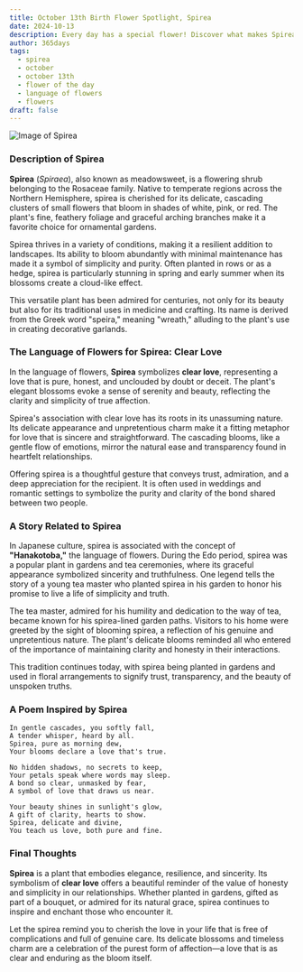 ```yaml
---
title: October 13th Birth Flower Spotlight, Spirea
date: 2024-10-13
description: Every day has a special flower! Discover what makes Spirea unique as today’s birth flower and its symbolic meaning.
author: 365days
tags:
  - spirea
  - october
  - october 13th
  - flower of the day
  - language of flowers
  - flowers
draft: false
---
```



![Image of Spirea](https://cdn.pixabay.com/photo/2020/04/21/04/50/meadowsweet-trees-5070844_640.jpg#center)


### Description of Spirea

**Spirea** (_Spiraea_), also known as meadowsweet, is a flowering shrub belonging to the Rosaceae family. Native to temperate regions across the Northern Hemisphere, spirea is cherished for its delicate, cascading clusters of small flowers that bloom in shades of white, pink, or red. The plant's fine, feathery foliage and graceful arching branches make it a favorite choice for ornamental gardens.

Spirea thrives in a variety of conditions, making it a resilient addition to landscapes. Its ability to bloom abundantly with minimal maintenance has made it a symbol of simplicity and purity. Often planted in rows or as a hedge, spirea is particularly stunning in spring and early summer when its blossoms create a cloud-like effect.

This versatile plant has been admired for centuries, not only for its beauty but also for its traditional uses in medicine and crafting. Its name is derived from the Greek word "speira," meaning "wreath," alluding to the plant's use in creating decorative garlands.

### The Language of Flowers for Spirea: Clear Love

In the language of flowers, **Spirea** symbolizes **clear love**, representing a love that is pure, honest, and unclouded by doubt or deceit. The plant's elegant blossoms evoke a sense of serenity and beauty, reflecting the clarity and simplicity of true affection.

Spirea's association with clear love has its roots in its unassuming nature. Its delicate appearance and unpretentious charm make it a fitting metaphor for love that is sincere and straightforward. The cascading blooms, like a gentle flow of emotions, mirror the natural ease and transparency found in heartfelt relationships.

Offering spirea is a thoughtful gesture that conveys trust, admiration, and a deep appreciation for the recipient. It is often used in weddings and romantic settings to symbolize the purity and clarity of the bond shared between two people.

### A Story Related to Spirea

In Japanese culture, spirea is associated with the concept of **"Hanakotoba,"** the language of flowers. During the Edo period, spirea was a popular plant in gardens and tea ceremonies, where its graceful appearance symbolized sincerity and truthfulness. One legend tells the story of a young tea master who planted spirea in his garden to honor his promise to live a life of simplicity and truth.

The tea master, admired for his humility and dedication to the way of tea, became known for his spirea-lined garden paths. Visitors to his home were greeted by the sight of blooming spirea, a reflection of his genuine and unpretentious nature. The plant's delicate blooms reminded all who entered of the importance of maintaining clarity and honesty in their interactions.

This tradition continues today, with spirea being planted in gardens and used in floral arrangements to signify trust, transparency, and the beauty of unspoken truths.

### A Poem Inspired by Spirea

```
In gentle cascades, you softly fall,  
A tender whisper, heard by all.  
Spirea, pure as morning dew,  
Your blooms declare a love that's true.  

No hidden shadows, no secrets to keep,  
Your petals speak where words may sleep.  
A bond so clear, unmasked by fear,  
A symbol of love that draws us near.  

Your beauty shines in sunlight's glow,  
A gift of clarity, hearts to show.  
Spirea, delicate and divine,  
You teach us love, both pure and fine.  
```

### Final Thoughts

**Spirea** is a plant that embodies elegance, resilience, and sincerity. Its symbolism of **clear love** offers a beautiful reminder of the value of honesty and simplicity in our relationships. Whether planted in gardens, gifted as part of a bouquet, or admired for its natural grace, spirea continues to inspire and enchant those who encounter it.

Let the spirea remind you to cherish the love in your life that is free of complications and full of genuine care. Its delicate blossoms and timeless charm are a celebration of the purest form of affection—a love that is as clear and enduring as the bloom itself.

